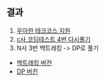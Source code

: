 ## 결과

1. [우아한 테크코스 지원](https://user-images.githubusercontent.com/51107574/98458291-64a02e00-21d2-11eb-8d48-15460cf8eecf.png)
2. [c사 코딩테스트 4번 다시풀기](CarGraph.kt)
3. N사 3번 백트래킹 -> DP로 풀기
- [백트래킹 버전](MatchStick.java)
- [DP 버전](MatchStick.kt)